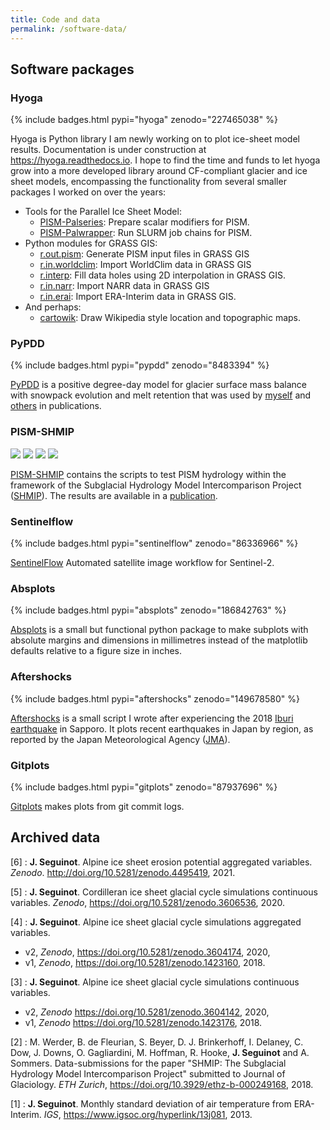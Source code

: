 ```yaml
---
title: Code and data
permalink: /software-data/
---
```



Software packages
-----------------

### Hyoga

{% include badges.html pypi="hyoga" zenodo="227465038" %}

Hyoga is Python library I am newly working on to plot ice-sheet model results.
Documentation is under construction at <https://hyoga.readthedocs.io>. I hope
to find the time and funds to let hyoga grow into a more developed library
around CF-compliant glacier and ice sheet models, encompassing the
functionality from several smaller packages I worked on over the years:

* Tools for the Parallel Ice Sheet Model:
  - [PISM-Palseries](https://github.com/juseg/pism-palseries):
    Prepare scalar modifiers for PISM.
  - [PISM-Palwrapper](https://github.com/juseg/pism-palwrapper):
    Run SLURM job chains for PISM.
* Python modules for GRASS GIS:
  - [r.out.pism](https://github.com/juseg/r.out.pism):
    Generate PISM input files in GRASS GIS
  - [r.in.worldclim](https://github.com/juseg/r.in.worldclim):
    Import WorldClim data in GRASS GIS
  - [r.interp](https://github.com/juseg/r.interp):
    Fill data holes using 2D interpolation in GRASS GIS.
  - [r.in.narr](https://github.com/juseg/r.in.narr):
    Import NARR data in GRASS GIS
  - [r.in.erai](https://github.com/juseg/r.in.erai):
    Import ERA-Interim data in GRASS GIS.
* And perhaps:
  - [cartowik](https://github.com/juseg/cartowik):
    Draw Wikipedia style location and topographic maps.

### PyPDD

{% include badges.html pypi="pypdd" zenodo="8483394" %}

[PyPDD](https://github.com/juseg/pypdd)
is a positive degree-day model for glacier surface mass balance with snowpack
evolution and melt retention that was used by
[myself](http://doi.org/10.3189/2013JoG13J081) and
[others](https://doi.org/10.5194/tc-12-3635-2018) in publications.

### PISM-SHMIP

<!-- not on pypi, slightly different badges here -->
[![](https://img.shields.io/github/license/juseg/pism-shmip.svg)](https://www.gnu.org/licenses/gpl-3.0.txt)
[![](https://img.shields.io/github/release/juseg/pism-shmip.svg)](https://github.com/juseg/pism-shmip)
[![](https://zenodo.org/badge/87446424.svg)](https://zenodo.org/badge/latestdoi/87446424)
[![](https://img.shields.io/github/stars/juseg/pism-shmip.svg?style=social)](https://github.com/juseg/pism-shmip)

[PISM-SHMIP](https://github.com/juseg/pism-shmip)
contains the scripts to test PISM hydrology within the framework of the
Subglacial Hydrology Model Intercomparison Project ([SHMIP][SHMIP]). The
results are available in a [publication](https://doi.org/10.1017/jog.2018.78).

[SHMIP]: https://shmip.bitbucket.io

### Sentinelflow

{% include badges.html pypi="sentinelflow" zenodo="86336966" %}

[SentinelFlow](https://github.com/juseg/sentinelflow)
Automated satellite image workflow for Sentinel-2.

### Absplots

{% include badges.html pypi="absplots" zenodo="186842763" %}

[Absplots](https://github.com/juseg/absplots)
is a small but functional python package to make subplots with absolute margins
and dimensions in millimetres instead of the matplotlib defaults relative to a
figure size in inches.

### Aftershocks

{% include badges.html pypi="aftershocks" zenodo="149678580" %}

[Aftershocks](https://github.com/juseg/aftershocks) is a small script I wrote
after experiencing the 2018
[Iburi earthquake](https://en.wikipedia.org/wiki/2018_Hokkaido_Eastern_Iburi_earthquake)
in Sapporo. It plots recent earthquakes in Japan by region, as reported by the
Japan Meteorological Agency ([JMA][JMA]).

[JMA]: https://www.jma.go.jp

### Gitplots

{% include badges.html pypi="gitplots" zenodo="87937696" %}

[Gitplots](https://github.com/juseg/gitplots)
makes plots from git commit logs.


Archived data
-------------

[6]
: **J. Seguinot**.
  Alpine ice sheet erosion potential aggregated variables.
  *Zenodo*. <http://doi.org/10.5281/zenodo.4495419>, 2021.


[5]
: **J. Seguinot**.
  Cordilleran ice sheet glacial cycle simulations continuous variables.
  *Zenodo*, <https://doi.org/10.5281/zenodo.3606536>, 2020.

[4]
: **J. Seguinot**.
  Alpine ice sheet glacial cycle simulations aggregated variables.
  * v2, *Zenodo*, <https://doi.org/10.5281/zenodo.3604174>, 2020,
  * v1, *Zenodo*, <https://doi.org/10.5281/zenodo.1423160>, 2018.

[3]
: **J. Seguinot**.
  Alpine ice sheet glacial cycle simulations continuous variables.

  * v2, *Zenodo* <https://doi.org/10.5281/zenodo.3604142>, 2020,
  * v1, *Zenodo* <https://doi.org/10.5281/zenodo.1423176>, 2018.

[2]
: M. Werder, B. de Fleurian, S. Beyer, D. J. Brinkerhoff, I. Delaney, C. Dow,
  J. Downs, O. Gagliardini, M. Hoffman, R. Hooke, **J. Seguinot** and A. Sommers.
  Data-submissions for the paper "SHMIP: The Subglacial Hydrology Model
  Intercomparison Project" submitted to Journal of Glaciology.
   *ETH Zurich*, <https://doi.org/10.3929/ethz-b-000249168>, 2018.

[1]
: **J. Seguinot**.
  Monthly standard deviation of air temperature from ERA-Interim.
  *IGS*, https://www.igsoc.org/hyperlink/13j081, 2013.
